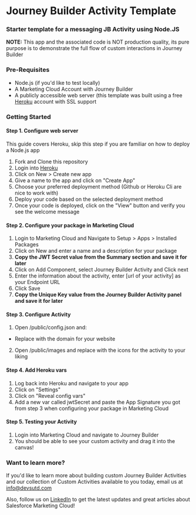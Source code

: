 # Journey Builder Activity Template
### Starter template for a messaging JB Activity using Node.JS

**NOTE:** This app and the associated code is NOT production quality, its pure purpose is to demonstrate the full flow of custom interactions in Journey Builder

### Pre-Requisites

* Node.js (if you'd like to test locally)
* A Marketing Cloud Account with Journey Builder
* A publicly accessible web server (this template was built using a free [Heroku](https://heroku.com) account with SSL support

### Getting Started

#### Step 1. Configure web server 
This guide covers Heroku, skip this step if you are familiar on how to deploy a Node.js app

1. Fork and Clone this repository
2. Login into [Heroku](https://heroku.com)
3. Click on New > Create new app
4. Give a name to the app and click on "Create App"
5. Choose your preferred deployment method (Github or Heroku Cli are nice to work with) 
6. Deploy your code based on the selected deployment method
7. Once your code is deployed, click on the "View" button and verify you see the welcome message

#### Step 2. Configure your package in Marketing Cloud

1. Login to Marketing Cloud and Navigate to Setup > Apps > Installed Packages
2. Click on New and enter a name and a description for your package
3. **Copy the JWT Secret value from the Summary section and save it for later**
4. Click on Add Component, select Journey Builder Activity and Click next
5. Enter the information about the activity, enter [url of your activity] as your Endpoint URL
6. Click Save
7. **Copy the Unique Key value from the Journey Builder Activity panel and save it for later**

#### Step 3. Configure Activity

1. Open /public/config.json and:
* Replace <your-domain-here> with the domain for your website
2. Open /public/images and replace with the icons for the activity to your liking

#### Step 4. Add Heroku vars

1. Log back into Heroku and navigate to your app
2. Click on "Settings"
3. Click on "Reveal config vars"
4. Add a new var called jwtSecret and paste the App Signature you got from step 3 when configuring your package in Marketing Cloud

#### Step 5. Testing your Activity

1. Login into Marketing Cloud and navigate to Journey Builder
2. You should be able to see your custom activity and drag it into the canvas!

### Want to learn more?

If you'd like to learn more about building custom Journey Builder Activities and our collection of Custom Activities available to you today, email us at [info@devsutd.com](mailto:info@devsutd.com)

Also, follow us on [LinkedIn](https://www.linkedin.com/company/10701607/) to get the latest updates and great articles about Salesforce Marketing Cloud!
